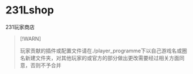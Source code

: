 # 231Lshop
231玩家商店

>[!WARN]
>
>玩家贡献的插件或配置文件请在./player_programme下以自己游戏名或圈名新建文件夹，对其他玩家的或官方的部分做出更改需要经过相关方面同意，否则不予合并
